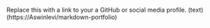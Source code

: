 Replace this with a link to your a GitHub or social media profile.
(text)(https://Aswinlevi/markdown-portfolio)
